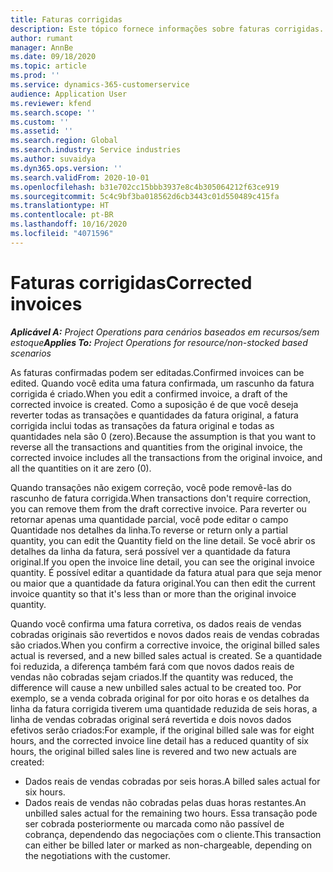 ```yaml
---
title: Faturas corrigidas
description: Este tópico fornece informações sobre faturas corrigidas.
author: rumant
manager: AnnBe
ms.date: 09/18/2020
ms.topic: article
ms.prod: ''
ms.service: dynamics-365-customerservice
audience: Application User
ms.reviewer: kfend
ms.search.scope: ''
ms.custom: ''
ms.assetid: ''
ms.search.region: Global
ms.search.industry: Service industries
ms.author: suvaidya
ms.dyn365.ops.version: ''
ms.search.validFrom: 2020-10-01
ms.openlocfilehash: b31e702cc15bbb3937e8c4b305064212f63ce919
ms.sourcegitcommit: 5c4c9bf3ba018562d6cb3443c01d550489c415fa
ms.translationtype: HT
ms.contentlocale: pt-BR
ms.lasthandoff: 10/16/2020
ms.locfileid: "4071596"
---
```

# <a name="corrected-invoices"></a><span data-ttu-id="3f390-103">Faturas corrigidas</span><span class="sxs-lookup"><span data-stu-id="3f390-103">Corrected invoices</span></span>

<span data-ttu-id="3f390-104">_**Aplicável A:** Project Operations para cenários baseados em recursos/sem estoque_</span><span class="sxs-lookup"><span data-stu-id="3f390-104">_**Applies To:** Project Operations for resource/non-stocked based scenarios_</span></span>

<span data-ttu-id="3f390-105">As faturas confirmadas podem ser editadas.</span><span class="sxs-lookup"><span data-stu-id="3f390-105">Confirmed invoices can be edited.</span></span> <span data-ttu-id="3f390-106">Quando você edita uma fatura confirmada, um rascunho da fatura corrigida é criado.</span><span class="sxs-lookup"><span data-stu-id="3f390-106">When you edit a confirmed invoice, a draft of the corrected invoice is created.</span></span> <span data-ttu-id="3f390-107">Como a suposição é de que você deseja reverter todas as transações e quantidades da fatura original, a fatura corrigida inclui todas as transações da fatura original e todas as quantidades nela são 0 (zero).</span><span class="sxs-lookup"><span data-stu-id="3f390-107">Because the assumption is that you want to reverse all the transactions and quantities from the original invoice, the corrected invoice includes all the transactions from the original invoice, and all the quantities on it are zero (0).</span></span>

<span data-ttu-id="3f390-108">Quando transações não exigem correção, você pode removê-las do rascunho de fatura corrigida.</span><span class="sxs-lookup"><span data-stu-id="3f390-108">When transactions don't require correction, you can remove them from the draft corrective invoice.</span></span> <span data-ttu-id="3f390-109">Para reverter ou retornar apenas uma quantidade parcial, você pode editar o campo Quantidade nos detalhes da linha.</span><span class="sxs-lookup"><span data-stu-id="3f390-109">To reverse or return only a partial quantity, you can edit the Quantity field on the line detail.</span></span> <span data-ttu-id="3f390-110">Se você abrir os detalhes da linha da fatura, será possível ver a quantidade da fatura original.</span><span class="sxs-lookup"><span data-stu-id="3f390-110">If you open the invoice line detail, you can see the original invoice quantity.</span></span> <span data-ttu-id="3f390-111">É possível editar a quantidade da fatura atual para que seja menor ou maior que a quantidade da fatura original.</span><span class="sxs-lookup"><span data-stu-id="3f390-111">You can then edit the current invoice quantity so that it's less than or more than the original invoice quantity.</span></span>

<span data-ttu-id="3f390-112">Quando você confirma uma fatura corretiva, os dados reais de vendas cobradas originais são revertidos e novos dados reais de vendas cobradas são criados.</span><span class="sxs-lookup"><span data-stu-id="3f390-112">When you confirm a corrective invoice, the original billed sales actual is reversed, and a new billed sales actual is created.</span></span> <span data-ttu-id="3f390-113">Se a quantidade foi reduzida, a diferença também fará com que novos dados reais de vendas não cobradas sejam criados.</span><span class="sxs-lookup"><span data-stu-id="3f390-113">If the quantity was reduced, the difference will cause a new unbilled sales actual to be created too.</span></span> <span data-ttu-id="3f390-114">Por exemplo, se a venda cobrada original for por oito horas e os detalhes da linha da fatura corrigida tiverem uma quantidade reduzida de seis horas, a linha de vendas cobradas original será revertida e dois novos dados efetivos serão criados:</span><span class="sxs-lookup"><span data-stu-id="3f390-114">For example, if the original billed sale was for eight hours, and the corrected invoice line detail has a reduced quantity of six hours, the original billed sales line is revered and two new actuals are created:</span></span>

- <span data-ttu-id="3f390-115">Dados reais de vendas cobradas por seis horas.</span><span class="sxs-lookup"><span data-stu-id="3f390-115">A billed sales actual for six hours.</span></span>
- <span data-ttu-id="3f390-116">Dados reais de vendas não cobradas pelas duas horas restantes.</span><span class="sxs-lookup"><span data-stu-id="3f390-116">An unbilled sales actual for the remaining two hours.</span></span> <span data-ttu-id="3f390-117">Essa transação pode ser cobrada posteriormente ou marcada como não passível de cobrança, dependendo das negociações com o cliente.</span><span class="sxs-lookup"><span data-stu-id="3f390-117">This transaction can either be billed later or marked as non-chargeable, depending on the negotiations with the customer.</span></span>
